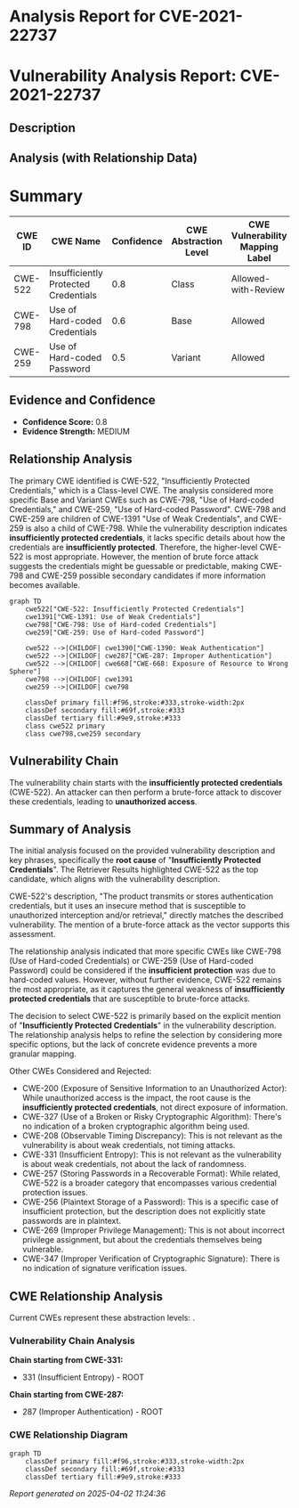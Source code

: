 # Analysis Report for CVE-2021-22737

# Vulnerability Analysis Report: CVE-2021-22737

## Description



## Analysis (with Relationship Data)

# Summary
| CWE ID | CWE Name | Confidence | CWE Abstraction Level | CWE Vulnerability Mapping Label | CWE-Vulnerability Mapping Notes |
|---|---|---|---|---|---|
| CWE-522 | Insufficiently Protected Credentials | 0.8 | Class | Allowed-with-Review | Primary CWE |
| CWE-798 | Use of Hard-coded Credentials | 0.6 | Base | Allowed | Secondary Candidate |
| CWE-259 | Use of Hard-coded Password | 0.5 | Variant | Allowed | Secondary Candidate |

## Evidence and Confidence

*   **Confidence Score:** 0.8
*   **Evidence Strength:** MEDIUM

## Relationship Analysis
The primary CWE identified is CWE-522, "Insufficiently Protected Credentials," which is a Class-level CWE. The analysis considered more specific Base and Variant CWEs such as CWE-798, "Use of Hard-coded Credentials," and CWE-259, "Use of Hard-coded Password". CWE-798 and CWE-259 are children of CWE-1391 "Use of Weak Credentials", and CWE-259 is also a child of CWE-798. While the vulnerability description indicates **insufficiently protected credentials**, it lacks specific details about how the credentials are **insufficiently protected**. Therefore, the higher-level CWE-522 is most appropriate. However, the mention of brute force attack suggests the credentials might be guessable or predictable, making CWE-798 and CWE-259 possible secondary candidates if more information becomes available.

```mermaid
graph TD
    cwe522["CWE-522: Insufficiently Protected Credentials"]
    cwe1391["CWE-1391: Use of Weak Credentials"]
    cwe798["CWE-798: Use of Hard-coded Credentials"]
    cwe259["CWE-259: Use of Hard-coded Password"]
    
    cwe522 -->|CHILDOF| cwe1390["CWE-1390: Weak Authentication"]
    cwe522 -->|CHILDOF| cwe287["CWE-287: Improper Authentication"]
    cwe522 -->|CHILDOF| cwe668["CWE-668: Exposure of Resource to Wrong Sphere"]
    cwe798 -->|CHILDOF| cwe1391
    cwe259 -->|CHILDOF| cwe798

    classDef primary fill:#f96,stroke:#333,stroke-width:2px
    classDef secondary fill:#69f,stroke:#333
    classDef tertiary fill:#9e9,stroke:#333
    class cwe522 primary
    class cwe798,cwe259 secondary
```

## Vulnerability Chain
The vulnerability chain starts with the **insufficiently protected credentials** (CWE-522). An attacker can then perform a brute-force attack to discover these credentials, leading to **unauthorized access**.

## Summary of Analysis
The initial analysis focused on the provided vulnerability description and key phrases, specifically the **root cause** of "**Insufficiently Protected Credentials**". The Retriever Results highlighted CWE-522 as the top candidate, which aligns with the vulnerability description.

CWE-522's description, "The product transmits or stores authentication credentials, but it uses an insecure method that is susceptible to unauthorized interception and/or retrieval," directly matches the described vulnerability. The mention of a brute-force attack as the vector supports this assessment.

The relationship analysis indicated that more specific CWEs like CWE-798 (Use of Hard-coded Credentials) or CWE-259 (Use of Hard-coded Password) could be considered if the **insufficient protection** was due to hard-coded values. However, without further evidence, CWE-522 remains the most appropriate, as it captures the general weakness of **insufficiently protected credentials** that are susceptible to brute-force attacks.

The decision to select CWE-522 is primarily based on the explicit mention of "**Insufficiently Protected Credentials**" in the vulnerability description. The relationship analysis helps to refine the selection by considering more specific options, but the lack of concrete evidence prevents a more granular mapping.

Other CWEs Considered and Rejected:

*   CWE-200 (Exposure of Sensitive Information to an Unauthorized Actor): While unauthorized access is the impact, the root cause is the **insufficiently protected credentials**, not direct exposure of information.
*   CWE-327 (Use of a Broken or Risky Cryptographic Algorithm): There's no indication of a broken cryptographic algorithm being used.
*   CWE-208 (Observable Timing Discrepancy): This is not relevant as the vulnerability is about weak credentials, not timing attacks.
*   CWE-331 (Insufficient Entropy): This is not relevant as the vulnerability is about weak credentials, not about the lack of randomness.
*   CWE-257 (Storing Passwords in a Recoverable Format): While related, CWE-522 is a broader category that encompasses various credential protection issues.
*   CWE-256 (Plaintext Storage of a Password): This is a specific case of insufficient protection, but the description does not explicitly state passwords are in plaintext.
*   CWE-269 (Improper Privilege Management): This is not about incorrect privilege assignment, but about the credentials themselves being vulnerable.
*   CWE-347 (Improper Verification of Cryptographic Signature): There is no indication of signature verification issues.


## CWE Relationship Analysis

Current CWEs represent these abstraction levels: .


### Vulnerability Chain Analysis

**Chain starting from CWE-331:**
- 331 (Insufficient Entropy) - ROOT


**Chain starting from CWE-287:**
- 287 (Improper Authentication) - ROOT



### CWE Relationship Diagram

```mermaid
graph TD
    classDef primary fill:#f96,stroke:#333,stroke-width:2px
    classDef secondary fill:#69f,stroke:#333
    classDef tertiary fill:#9e9,stroke:#333
```



*Report generated on 2025-04-02 11:24:36*
